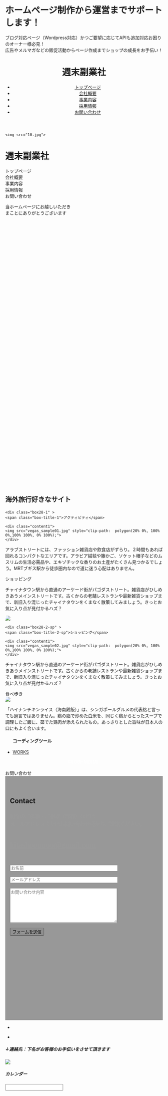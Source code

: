 
<!DOCTYPE html>
<html lang="ja">

<head>

  <meta charset="UTF-8">
  <meta name="viewport" content="width=device-width, initial-scale=1.0, maximum-scale=1.0, minimum-scale=1.0">
  <title>Portforio_practice_jquery</title>
  <link rel="stylesheet" href="vegas.min.css" />
  <script
  src="https://code.jquery.com/jquery-3.5.1.js"
  integrity="sha256-QWo7LDvxbWT2tbbQ97B53yJnYU3WhH/C8ycbRAkjPDc="
  crossorigin="anonymous"></script>
 
  <link href="style111.css" rel="stylesheet">
<link href="https://portfolio.kitashooo.com/css/bootstrap.min.css" rel="stylesheet">

  <script type="text/javascript" src="vegas.min.js"> </script>
  <script type="text/javascript" src="function.js"></script> 

  <link rel="stylesheet" href="css/animate.min.css" />
  <script type="text/javascript" src="animatedModal.min.js"> </script>

  <link rel="stylesheet" href="https://use.fontawesome.com/releases/v5.1.0/css/all.css" integrity="sha384-lKuwvrZot6UHsBSfcMvOkWwlCMgc0TaWr+30HWe3a4ltaBwTZhyTEggF5tJv8tbt" crossorigin="anonymous">
   
   <link rel="stylesheet" href="https://stackpath.bootstrapcdn.com/font-awesome/4.7.0/css/font-awesome.min.css">
   


  <style>
    @media (min-width: 360px) {
    #vegas {
      padding:0px;
      width: 1200px;
      height: 900px;
    }}
    @media (max-width: 360px) {
    #vegas {
      padding:0px;
      width: 350px;
      height: 350px;
    }}

    #btn-close-modal {
      width: 100%;
      text-align: center;
      cursor: pointer;
      color: #fff;
    }
    
    @media screen and (min-width: 769px) {
  .sp_only {
    display: none; } }
@media screen and (min-width: 415px) and (max-width: 768px) {
  .sp_only {
    display: none; } }

@media screen and (min-width: 769px) {
  .tb_only {
    display: none; } }
@media screen and (max-width: 414px) {
  .tb_only {
    display: none; } }

@media screen and (min-width: 415px) and (max-width: 768px) {
  .pc_only {
    display: none; } }
@media screen and (max-width: 414px) {
  .pc_only {
    display: none; } }

@media screen and (min-width: 769px) {
  .sp_tb_only {
    display: none; } }

@media screen and (max-width: 414px) {
  .pc_tb_only {
    display: none; } }
 
/*---------------------------------------------------------------
	contact
/*---------------------------------------------------------------*/   
   div.wpcf7 {
	margin: 0;
	padding: 0;
}

div.wpcf7 .screen-reader-response {
	position: absolute;
	overflow: hidden;
	clip: rect(1px, 1px, 1px, 1px);
	height: 1px;
	width: 1px;
	margin: 0;
	padding: 0;
	border: 0;
}

div.wpcf7-response-output {
	margin: 2em 0.5em 1em;
	padding: 0.2em 1em;
	border: 2px solid #ff0000;
}

div.wpcf7-mail-sent-ok {
	border: 2px solid #398f14;
}

div.wpcf7-mail-sent-ng,
div.wpcf7-aborted {
	border: 2px solid #ff0000;
}

div.wpcf7-spam-blocked {
	border: 2px solid #ffa500;
}

div.wpcf7-validation-errors,
div.wpcf7-acceptance-missing {
	border: 2px solid #f7e700;
}

.wpcf7-form-control-wrap {
	position: relative;
}

span.wpcf7-not-valid-tip {
	color: #f00;
	font-size: 1em;
	font-weight: normal;
	display: block;
}

.use-floating-validation-tip span.wpcf7-not-valid-tip {
	position: absolute;
	top: 20%;
	left: 20%;
	z-index: 100;
	border: 1px solid #ff0000;
	background: #fff;
	padding: .2em .8em;
}

span.wpcf7-list-item {
	display: inline-block;
	margin: 0 0 0 1em;
}

span.wpcf7-list-item-label::before,
span.wpcf7-list-item-label::after {
	content: " ";
}

.wpcf7-display-none {
	display: none;
}

div.wpcf7 .ajax-loader.is-active {
	visibility: visible;
}

div.wpcf7 div.ajax-error {
	display: none;
}

div.wpcf7 .placeheld {
	color: #888;
}

div.wpcf7 input[type="file"] {
	cursor: pointer;
}

div.wpcf7 input[type="file"]:disabled {
	cursor: default;
}

div.wpcf7 .wpcf7-submit:disabled {
	cursor: not-allowed;
}
  
/*---------------------------------------------------------------
	contact
/*---------------------------------------------------------------*/
.contact {
	padding: 50px;
	background-image: url(../img/red-ocean-min.jpg);
	background-repeat: no-repeat;
	background-size: cover;
	background-position: center;
	height: auto;
	line-height: 1.9;
	position: relative;
}

.contact::before {
	padding-top: 50px;
	background-color: rgba(0,0,0,0.4);
	position: absolute;
	width: 100%;
	top: 0;
	right: 0;
	bottom: 0;
	left: 0;
	content: ' ';
}


.contact-p {
	font-size: 16px;
	line-height: 1.5em;
	color: #fff;
}

.kitashoogmail {
	font-size: 30px;
	display: inline-block;
	margin: 25px 0 25px 0;
	color: #fff;
	font-family:'Bradley Hand','Georgia','Century',serif;
}

.kitashoogmail:hover {
	color: #fff;
}

.form-group {
	margin-bottom: 1rem;
}  
/*---------------------------------------------------------------
	contact
/*---------------------------------------------------------------*/
.contact {
	padding: 15px;
	height: 750px !important;
}

.contact-cover {
	padding-top: 15px;
}

.contact-p {
	margin-bottom: 30px;
}

.kitashoogmail {
	font-size: 26px;
	margin-top: 0;  
/*---------------------------------------------------------------
	About
/*---------------------------------------------------------------*/

.contents-h2 {
	font-size: 50px;
	margin-bottom: 25px;
}



   </style>



</head>

<body>

<div class="body-head">
<h1>ホームページ制作から運営まで<br class="sp_tb_only">サポートします！</h1>
<p>ブログ対応ページ（Wordpress対応）<br class="sp_only">かつご要望に応じてAPIも追加対応<br class="tb_only">お困りのオーナー様必見！<br class="sp_only"><br class="pc_only">広告やメルマガなどの販促活動からページ作成まで<br class="sp_tb_only">ショップの成長をお手伝い！</p>
</div>

<div class="body-pc">
    <header class="header">
      <div class="content-wrapper header-nav">
      <h1><i class="fas fa-frog fa-spin"></i>週末副業社</h1>
        <nav>
          <ul>
            <li><a href="#">トップページ</a></li>
            <li><a href="#">会社概要</a></li>
            <li><a href="#">事業内容</a></li>
            <li><a href="#">採用情報</a></li>
            <li><a href="#">お問い合わせ</a></li>
          </ul>
        </nav>
      </div>
    </header>
    </div>
   
    <img src="10.jpg">
      
   
       
  <div class="menu-btn">
      <i class="fa fa-bars" aria-hidden="true"></i>
    </div>
    <div class="menu">
    <h1><i class="fas fa-frog fa-spin"></i>週末副業社</h1>
      <div class="menu__item">トップページ</div>
      <div class="menu__item">会社概要</div>
      <div class="menu__item">事業内容</div>
      <div class="menu__item">採用情報</div>
      <div class="menu__item">お問い合わせ</div>
    </div>

  <div id="vegas">
    <div class="example">
        <p>当ホームページにお越しいただき<br>
         まことにありがとうございます</p>	
    </div>
  </div>

  <h2>
    <div class="translate">
    <p class="border-bottom">
      <i class="fas fa-kiwi-bird fa-2x faa-wrench "></i>海外旅行好きなサイト</p></div>
    </h2>

    <div class="box28-1" >
    <span class="box-title-1">アクティビティ</span>
    
    <div class="content1">  
    <img src="vegas_sample01.jpg" style="clip-path:  polygon(20% 0%, 100% 0%,100% 100%, 0% 100%);">
    </div>
   <div class="content2">  
    <p>アラブストリートには、ファッション雑貨店や飲食店がずらり。２時間もあれば回れるコンパクトなエリアです。アラビア絨毯や籐かご、ソケット帽子などのムスリムの生活必需品や、エキゾチックな香りのお土産がたくさん見つかるでしょう。MRTブギス駅から徒歩圏内なので道に迷う心配はありません。
   </p>
   </div>
 </div>

  <div class="box28-2-pc">
    <span class="box-title-2-pc">ショッピング</span>
   
   <div class="content2">  
    <p>チャイナタウン駅から直通のアーケード街がパゴダストリート。雑貨店がひしめきあうメインストリートです。古くからの老舗レストランや最新雑貨ショップまで、新旧入り混じったチャイナタウンをくまなく散策してみましょう。きっとお気に入り点が見付かるハズ？
    </p>
  </div>
   <div class="content1">  
    <img src="vegas_sample02.jpg" style="clip-path:  polygon(20% 0%, 100% 0%,100% 100%, 0% 100%);">
   </div>
  </div>

    <div class="box28-2-sp" >
    <span class="box-title-2-sp">ショッピング</span>
    
    <div class="content1">  
    <img src="vegas_sample02.jpg" style="clip-path:  polygon(20% 0%, 100% 0%,100% 100%, 0% 100%);">
    </div>
   <div class="content2">  
    <p>チャイナタウン駅から直通のアーケード街がパゴダストリート。雑貨店がひしめきあうメインストリートです。古くからの老舗レストランや最新雑貨ショップまで、新旧入り混じったチャイナタウンをくまなく散策してみましょう。きっとお気に入り点が見付かるハズ？
    </p>
   </div>
  </div>





  <div class="box28-3">
    <span class="box-title-3">食べ歩き</span>
    
   <div class="content1">  
    <img src="vegas_sample03.jpg" style="clip-path:  polygon(20% 0%, 100% 0%,100% 100%, 0% 100%);">
    </div>
   <div class="content2">  
    <p>「ハイナンチキンライス（海南鶏飯）」は、シンガポールグルメの代表格と言っても過言ではありません。鶏の脂で炒めた白米を、同じく鶏からとったスープで調理したご飯に、茹でた鶏肉が添えられたもの。あっさりとした旨味が日本人の口にもよく合います。
   </p>
   </div>
</div>


<div>
<!--Call your modal-->
<ul>
  <h4>コーディングツール</h4>
  <li>
    <a id="demo01" href="#animatedModal" >WORKS</a>
    </li>
</ul>
</div>

<!--DEMO01-->
<div id="animatedModal">
  <!--THIS IS IMPORTANT! to close the modal, the class name has to match the name given on the ID -->
  <div  id="btn-close-modal" class="close-animatedModal"> 
      CLOSE MODAL
  </div>
 

  <div class="content1">
      <!--Your modal content goes here-->
      <img src="html_css.jpg"  alt="" >
      <img src="js.jpg" alt=""  >
  </div>
</div>

<script>

  //demo 01
  $("#demo01").animatedModal();

  //demo 02
  $("#demo02").animatedModal({
      animatedIn:'lightSpeedIn',
      animatedOut:'bounceOutDown',
      color:'#3498db',
      // Callbacks
      beforeOpen: function() {
          console.log("The animation was called");
      },           
      afterOpen: function() {
          console.log("The animation is completed");
      }, 
      beforeClose: function() {
          console.log("The animation was called");
      }, 
      afterClose: function() {
          console.log("The animation is completed");
      }
  });

</script>


  

<div class="box27">
	<span class="box-title">お問い合わせ</span>
 <div class="contact" id="contact">
		<div class="contact-cover">
			<div class="container text-center" data-aos="fade-up" data-aos-offset="200" data-aos-duration="2500">
				<h2 class="contents-h2">Contact</h2>
				<p class="contact-p">
                制作のご依頼・ご相談（無料）などは
                <br>
                 メールアドレスまたはお問い合わせ欄からご連絡ください。
				</p>
				<p>
				<a href="mailto:-------------@gmail.com" class="kitashoogmail">
				<i class="far fa-envelope">
				</i>
				kitashoooooo@gmail.com
				</a>
				</p>
				<div role="form" class="wpcf7" id="wpcf7-f23-o1" lang="ja" dir="ltr">
				<div class="screen-reader-response">
				</div>
					<form class="wpcf7-form" novalidate="novalidate">
						<div class="form-group">
					    	<span class="wpcf7-form-control-wrap text-861">
					    		<input type="text" name="text-861" value="" size="40" class="wpcf7-form-control wpcf7-text wpcf7-validates-as-required form-control form-control-lg" aria-required="true" aria-invalid="false" placeholder="お名前" id="name">
					    	</span>
					  	</div>
						<div class="form-group">
					   		 <span class="wpcf7-form-control-wrap email-957">
					   		 	<input type="email" name="email-957" value="" size="40" class="wpcf7-form-control wpcf7-text wpcf7-email wpcf7-validates-as-required wpcf7-validates-as-email form-control form-control-lg" aria-required="true" aria-invalid="false" placeholder="メールアドレス" id="email">
					   		 </span>
					  	</div>
						<div class="form-group">
					    	<span class="wpcf7-form-control-wrap textarea-193">
					    		<textarea name="textarea-193" cols="40" rows="7" class="wpcf7-form-control wpcf7-textarea wpcf7-validates-as-required form-control form-control-lg" aria-required="true" aria-invalid="false" placeholder="お問い合わせ内容" id="body"></textarea>
					    	</span>
					  	</div>
						<div class="text-center">
							<input type="button" value="フォームを送信" class="wpcf7-form-control wpcf7-submit btn btn-secondary btn-center" id="ajax">
						</div>
					</form>
				</div>
			</div>
		</div>
</div>



<footer>
  
  <!-- 背景を正方形で白抜き -->
  <div class="wrap-a" >
  <ul class="pattern-02 square"　>
      <li >
        <div class="content1-a">
          <a href="#" class="icon-wrap icon-wrap-facebook">
              <i class="fab fa-facebook fa-3x"></i>
          </a>
        </div>
        <div class="content2-a">
          <a href="#" class="icon-wrap icon-wrap-twitter">
            <i class="fab fa-twitter fa-3x"></i>
          </a>
        </div>
        <div class="content3-a">
          <a href="#" class="icon-wrap icon-wrap-line">
            <i class="fab fa-line fa-3x"></i>
          </a>
        </div>
      </li>
<li>
</ul>
</div>

<h5>↓連絡先：下名がお客様のお手伝いをさせて頂きます</h5>
<div class="wrap-a" `**clearfix**`>
       <div class="content4-a">
        <img src="4.jpg">
      </div>
</div>

<div>
<h5>カレンダー</h5>
<input type="text" id="datepicker">
</div>


</footer>
</body>
</html>
